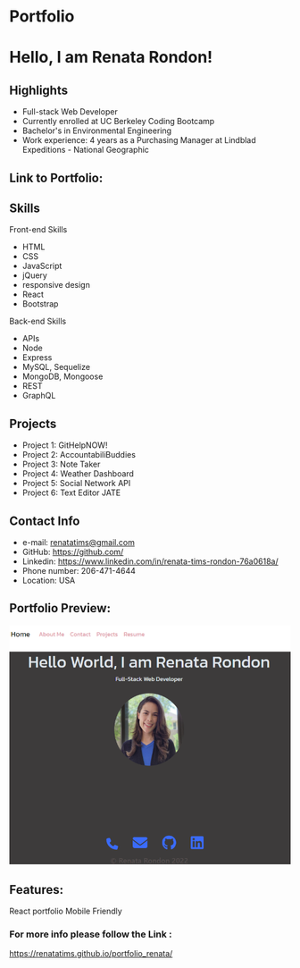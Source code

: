 # Portfolio

# Hello, I am Renata Rondon!

## Highlights
- Full-stack Web Developer
- Currently enrolled at UC Berkeley Coding Bootcamp
- Bachelor's in Environmental Engineering
- Work experience: 4 years as a Purchasing Manager at Lindblad Expeditions - National Geographic

## Link to Portfolio:


## Skills
Front-end Skills
 - HTML
 - CSS
 - JavaScript
 - jQuery
 - responsive design
 - React
 - Bootstrap

Back-end Skills
 - APIs
 - Node
 - Express
 - MySQL, Sequelize
 - MongoDB, Mongoose
 - REST
 - GraphQL

## Projects

- Project 1: GitHelpNOW!
- Project 2: AccountabiliBuddies
- Project 3: Note Taker
- Project 4: Weather Dashboard
- Project 5: Social Network API
- Project 6: Text Editor JATE

## Contact Info

 - e-mail: renatatims@gmail.com
 - GitHub: https://github.com/
 - Linkedin: https://www.linkedin.com/in/renata-tims-rondon-76a0618a/
 - Phone number: 206-471-4644
 - Location: USA

## Portfolio Preview:

 ![preview](/src/assets/images/preview.PNG "Preview Portfolio")

## Features:

React portfolio
Mobile Friendly


### For more info please follow the Link :

https://renatatims.github.io/portfolio_renata/


